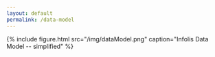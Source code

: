 ```yaml
---
layout: default
permalink: /data-model
---
```


{% include figure.html src="/img/dataModel.png" caption="Infolis Data Model -- simplified" %}
